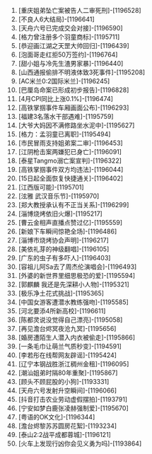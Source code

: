 
1. [重庆姐弟坠亡案被告人二审死刑]-[1196528]
1. [不良人6大结局]-[1196641]
1. [天舟六号已完成交会对接]-[1196590]
1. [格力曾注册多个羽童商标]-[1195711]
1. [恭迎画江湖之天罡大帅回归]-[1196439]
1. [泡面哥走红拒50万签约]-[1196764]
1. [甜小姐与冷先生渣男家暴]-[1196440]
1. [山西通报偷排不明液体致3死事件]-[1195208]
1. [AC米兰0:2国际米兰]-[1196245]
1. [巴厘岛命案已形成初步报告]-[1196828]
1. [4月CPI同比上涨0.1%]-[1196474]
1. [高铁掌掴事件车厢画面公布]-[1196293]
1. [福建3名落水干部遇难]-[1195759]
1. [大爷大妈因不满修路坐水泥中]-[1195627]
1. [格力：孟羽童已离职]-[1195494]
1. [市民冒雨支持姐弟案二审]-[1196453]
1. [江阴枪击案两嫌犯已身亡]-[1196091]
1. [泰星Tangmo溺亡案宣判]-[1196322]
1. [高铁掌掴事件双方均违法]-[1196044]
1. [15日起全面恢复快捷通关]-[1196402]
1. [江西版可能]-[1195701]
1. [泫雅 武汉音乐节]-[1195970]
1. [郑大教授承认有不正当关系]-[1196299]
1. [淄博烧烤依旧火爆]-[1195217]
1. [曹云金相声直播点赞过亿]-[1195559]
1. [新娘下车瞬间惊艳全场]-[1196486]
1. [淄博市烧烤协会声明]-[1196217]
1. [美依礼芽的神级翻唱]-[1196105]
1. [广东的虫子有多吓人]-[1196403]
1. [容祖儿阿Sa去了周杰伦演唱会]-[1196493]
1. [外婆的新世界里细思极恐的爱]-[1195594]
1. [郭麒麟 我还是先深耕小人物]-[1195321]
1. [极乐净土花式挑战]-[1195365]
1. [中国女游客遭潜水教练强吻]-[1195585]
1. [河北要添4所新高校]-[1196611]
1. [陈都灵说没觉得自己漂亮]-[1195058]
1. [再见澹台烬冥夜沧九冥]-[1195656]
1. [婚房遭陌生人潜入内衣被偷走]-[1195866]
1. [一条毛巾让萌兰气质秒变]-[1194591]
1. [李若彤在线帮网友辟谣]-[1195424]
1. [辽宁本钢战胜浙江稠州金租]-[1196095]
1. [潮汕姐弟时隔80年重聚]-[1195867]
1. [顾头不顾屁股的小狗]-[1193331]
1. [天舟六号发射升空瞬间]-[1196066]
1. [抖音打击农业劳动虚假摆拍]-[1193791]
1. [宁安如梦白鹿张凌赫强制爱]-[1195670]
1. [粤语的OK文化]-[1196344]
1. [澹台烬黎苏苏圆房花絮]-[1193234]
1. [泰山2:2战平成都蓉城]-[1196121]
1. [火车上发现行凶你会见义勇为吗]-[1193864]